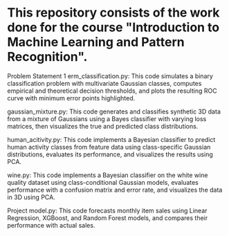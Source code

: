 # This repository consists of the work done for the course "Introduction to Machine Learning and Pattern Recognition".

Problem Statement 1
erm_classification.py: This code simulates a binary classification problem with multivariate Gaussian classes, computes empirical and theoretical decision thresholds, and plots the resulting ROC curve with minimum error points highlighted.

gaussian_mixture.py: This code generates and classifies synthetic 3D data from a mixture of Gaussians using a Bayes classifier with varying loss matrices, then visualizes the true and predicted class distributions.

human_acitivity.py: This code implements a Bayesian classifier to predict human activity classes from feature data using class-specific Gaussian distributions, evaluates its performance, and visualizes the results using PCA.

wine.py: This code implements a Bayesian classifier on the white wine quality dataset using class-conditional Gaussian models, evaluates performance with a confusion matrix and error rate, and visualizes the data in 3D using PCA.

Project
model.py: This code forecasts monthly item sales using Linear Regression, XGBoost, and Random Forest models, and compares their performance with actual sales.

